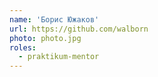 ```yaml
---
name: 'Борис Южаков'
url: https://github.com/walborn
photo: photo.jpg
roles:
  - praktikum-mentor
---
```

